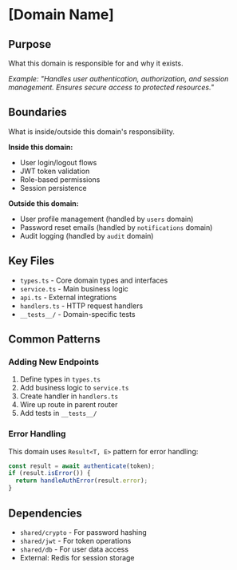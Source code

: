 # [Domain Name] 

## Purpose
What this domain is responsible for and why it exists.

*Example: "Handles user authentication, authorization, and session management. Ensures secure access to protected resources."*

## Boundaries
What is inside/outside this domain's responsibility.

**Inside this domain:**
- User login/logout flows
- JWT token validation  
- Role-based permissions
- Session persistence

**Outside this domain:**
- User profile management (handled by `users` domain)
- Password reset emails (handled by `notifications` domain)
- Audit logging (handled by `audit` domain)

## Key Files
- `types.ts` - Core domain types and interfaces
- `service.ts` - Main business logic
- `api.ts` - External integrations  
- `handlers.ts` - HTTP request handlers
- `__tests__/` - Domain-specific tests

## Common Patterns

### Adding New Endpoints
1. Define types in `types.ts`
2. Add business logic to `service.ts`  
3. Create handler in `handlers.ts`
4. Wire up route in parent router
5. Add tests in `__tests__/`

### Error Handling
This domain uses `Result<T, E>` pattern for error handling:
```typescript
const result = await authenticate(token);
if (result.isError()) {
  return handleAuthError(result.error);
}
```

## Dependencies
- `shared/crypto` - For password hashing
- `shared/jwt` - For token operations
- `shared/db` - For user data access
- External: Redis for session storage